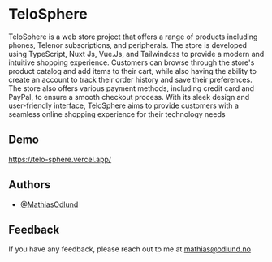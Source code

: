 
# TeloSphere

TeloSphere is a web store project that offers a range of products including phones, Telenor subscriptions, and peripherals. The store is developed using TypeScript, Nuxt Js, Vue.Js, and Tailwindcss to provide a modern and intuitive shopping experience. Customers can browse through the store's product catalog and add items to their cart, while also having the ability to create an account to track their order history and save their preferences. The store also offers various payment methods, including credit card and PayPal, to ensure a smooth checkout process. With its sleek design and user-friendly interface, TeloSphere aims to provide customers with a seamless online shopping experience for their technology needs


## Demo

https://telo-sphere.vercel.app/


## Authors

- [@MathiasOdlund](https://github.com/MathiasOdlund)


## Feedback

If you have any feedback, please reach out to me at mathias@odlund.no

